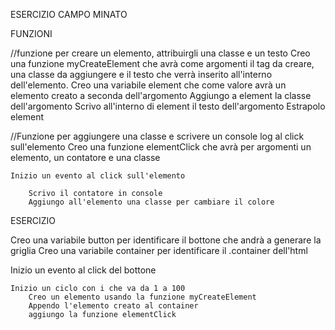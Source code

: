 ESERCIZIO CAMPO MINATO

FUNZIONI

//funzione per creare un elemento, attribuirgli una classe e un testo
Creo una funzione myCreateElement che avrà come argomenti il tag da creare, una classe da aggiungere e il testo che verrà inserito all'interno dell'elemento.
    Creo una variabile element che come valore avrà un elemento creato a seconda dell'argomento
    Aggiungo a element la classe dell'argomento
    Scrivo all'interno di element il testo dell'argomento
Estrapolo element


//Funzione per aggiungere una classe e scrivere un console log al click sull'elemento
Creo una funzione elementClick che avrà per argomenti un elemento, un contatore e una classe

    Inizio un evento al click sull'elemento 

        Scrivo il contatore in console
        Aggiungo all'elemento una classe per cambiare il colore



ESERCIZIO

Creo una variabile button per identificare il bottone che andrà a generare la griglia
Creo una variabile container per identificare il .container dell'html

Inizio un evento al click del bottone

    Inizio un ciclo con i che va da 1 a 100 
        Creo un elemento usando la funzione myCreateElement
        Appendo l'elemento creato al container
        aggiungo la funzione elementClick


